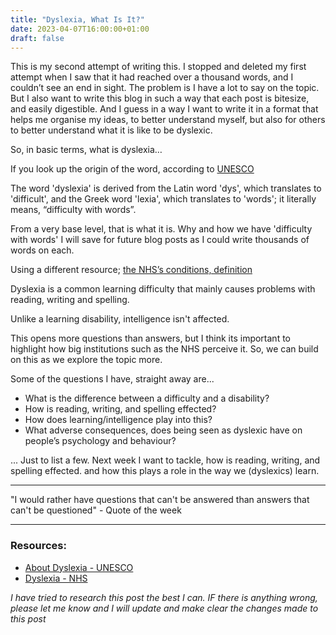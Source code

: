 ```yaml
---
title: "Dyslexia, What Is It?"
date: 2023-04-07T16:00:00+01:00
draft: false
---
```


This is my second attempt of writing this. I stopped and deleted my first attempt when I saw that it had reached over a thousand words, and I couldn’t see an end in sight. The problem is I have a lot to say on the topic. But I also want to write this blog in such a way that each post is bitesize, and easily digestible. And I guess in a way I want to write it in a format that helps me organise my ideas, to better understand myself, but also for others to better understand what it is like to be dyslexic.

So, in basic terms, what is dyslexia… 

If you look up the origin of the word, according to [UNESCO](https://mgiep.unesco.org/article/about-dyslexia)

The word 'dyslexia' is derived from the Latin word 'dys', which translates to 'difficult', and the Greek word 'lexia', which translates to 'words'; it literally means, “difficulty with words”.

From a very base level, that is what it is. Why and how we have 'difficulty with words' I will save for future blog posts as I could write thousands of words on each.

Using a different resource; [the NHS’s conditions, definition]( https://www.nhs.uk/conditions/dyslexia/)

Dyslexia is a common learning difficulty that mainly causes problems with reading, writing and spelling.

Unlike a learning disability, intelligence isn't affected.

This opens more questions than answers, but I think its important to highlight how big institutions such as the NHS perceive it. So, we can build on this as we explore the topic more. 

Some of the questions I have, straight away are...

- What is the difference between a difficulty and a disability?
- How is reading, writing, and spelling effected? 
- How does learning/intelligence play into this?
- What adverse consequences, does being seen as dyslexic have on people’s psychology and behaviour? 

... Just to list a few. Next week I want to tackle, how is reading, writing, and spelling effected. and how this plays a role in the way we (dyslexics) learn.

---

"I would rather have questions that can't be answered than answers that can't be questioned" - Quote of the week

---

### Resources:

- [About Dyslexia - UNESCO](https://mgiep.unesco.org/article/about-dyslexia)
- [Dyslexia - NHS]( https://www.nhs.uk/conditions/dyslexia/)

*I have tried to research this post the best I can. IF there is anything wrong, please let me know and I will update and make clear the changes made to this post*
